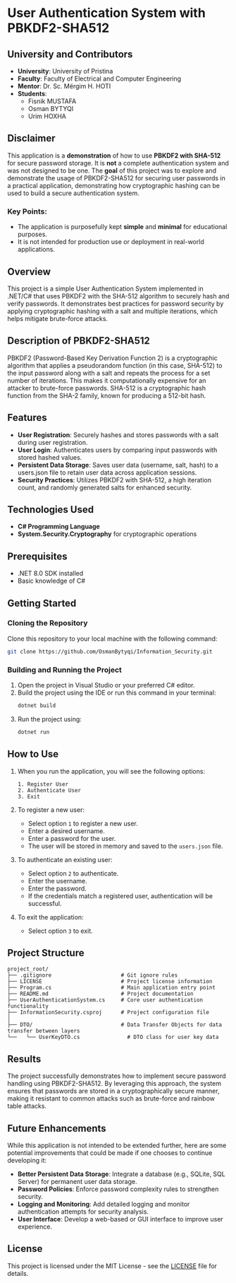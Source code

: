 # User Authentication System with PBKDF2-SHA512

## University and Contributors
- **University**: University of Pristina
- **Faculty**: Faculty of Electrical and Computer Engineering
- **Mentor**: Dr. Sc. Mërgim H. HOTI
- **Students**:
  - Fisnik MUSTAFA
  - Osman BYTYQI
  - Urim HOXHA

## Disclaimer

This application is a **demonstration** of how to use **PBKDF2 with SHA-512** for secure password storage. It is **not** a complete authentication system and was not designed to be one. The **goal** of this project was to explore and demonstrate the usage of PBKDF2-SHA512 for securing user passwords in a practical application, demonstrating how cryptographic hashing can be used to build a secure authentication system.

### Key Points:
- The application is purposefully kept **simple** and **minimal** for educational purposes.
- It is not intended for production use or deployment in real-world applications.

## Overview

This project is a simple User Authentication System implemented in .NET/C# that uses PBKDF2 with the SHA-512 algorithm to securely hash and verify passwords. It demonstrates best practices for password security by applying cryptographic hashing with a salt and multiple iterations, which helps mitigate brute-force attacks.

## Description of PBKDF2-SHA512
PBKDF2 (Password-Based Key Derivation Function 2) is a cryptographic algorithm that applies a pseudorandom function (in this case, SHA-512) to the input password along with a salt and repeats the process for a set number of iterations. This makes it computationally expensive for an attacker to brute-force passwords. SHA-512 is a cryptographic hash function from the SHA-2 family, known for producing a 512-bit hash.

## Features

- **User Registration**: Securely hashes and stores passwords with a salt during user registration.
- **User Login**: Authenticates users by comparing input passwords with stored hashed values.
- **Persistent Data Storage**: Saves user data (username, salt, hash) to a users.json file to retain user data across application sessions.
- **Security Practices**: Utilizes PBKDF2 with SHA-512, a high iteration count, and randomly generated salts for enhanced security.

## Technologies Used

- **C# Programming Language**
- **System.Security.Cryptography** for cryptographic operations

## Prerequisites

- .NET 8.0 SDK installed
- Basic knowledge of C#

## Getting Started

### Cloning the Repository

Clone this repository to your local machine with the following command:

```bash
git clone https://github.com/OsmanBytyqi/Information_Security.git
```

### Building and Running the Project

1. Open the project in Visual Studio or your preferred C# editor.
2. Build the project using the IDE or run this command in your terminal:
   ```bash
   dotnet build
   ```
3. Run the project using:
   ```bash
   dotnet run
   ```

## How to Use

1. When you run the application, you will see the following options:
    ```
    1. Register User
    2. Authenticate User
    3. Exit
    ```
2. To register a new user:
    - Select option `1` to register a new user.
    - Enter a desired username.
    - Enter a password for the user.
    - The user will be stored in memory and saved to the `users.json` file.

3. To authenticate an existing user:
    - Select option `2` to authenticate.
    - Enter the username.
    - Enter the password.
    - If the credentials match a registered user, authentication will be successful.

4. To exit the application:
    - Select option `3` to exit.

## Project Structure 
```
project_root/
├── .gitignore                      # Git ignore rules
├── LICENSE                         # Project license information
├── Program.cs                      # Main application entry point
├── README.md                       # Project documentation
├── UserAuthenticationSystem.cs     # Core user authentication functionality
├── InformationSecurity.csproj      # Project configuration file
│
├── DTO/                            # Data Transfer Objects for data transfer between layers
└──   └── UserKeyDTO.cs               # DTO class for user key data
```
## Results

The project successfully demonstrates how to implement secure password handling using PBKDF2-SHA512. By leveraging this approach, the system ensures that passwords are stored in a cryptographically secure manner, making it resistant to common attacks such as brute-force and rainbow table attacks.

## Future Enhancements

While this application is not intended to be extended further, here are some potential improvements that could be made if one chooses to continue developing it:

- **Better Persistent Data Storage**: Integrate a database (e.g., SQLite, SQL Server) for permanent user data storage.
- **Password Policies**: Enforce password complexity rules to strengthen security.
- **Logging and Monitoring**: Add detailed logging and monitor authentication attempts for security analysis.
- **User Interface**: Develop a web-based or GUI interface to improve user experience.

## License
This project is licensed under the MIT License - see the [LICENSE](https://github.com/OsmanBytyqi/Information_Security/blob/master/LICENSE) file for details.
